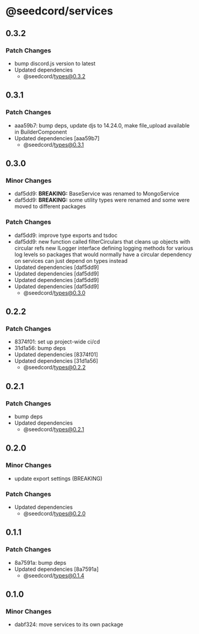 # @seedcord/services

## 0.3.2

### Patch Changes

- bump discord.js version to latest
- Updated dependencies
    - @seedcord/types@0.3.2

## 0.3.1

### Patch Changes

- aaa59b7: bump deps, update djs to 14.24.0, make file_upload available in BuilderComponent
- Updated dependencies [aaa59b7]
    - @seedcord/types@0.3.1

## 0.3.0

### Minor Changes

- daf5dd9: **BREAKING:** BaseService was renamed to MongoService
- daf5dd9: **BREAKING:** some utility types were renamed and some were moved to different packages

### Patch Changes

- daf5dd9: improve type exports and tsdoc
- daf5dd9: new function called filterCirculars that cleans up objects with circular refs
  new ILogger interface defining logging methods for various log levels so packages that would normally have a circular dependency on services can just depend on types instead
- Updated dependencies [daf5dd9]
- Updated dependencies [daf5dd9]
- Updated dependencies [daf5dd9]
- Updated dependencies [daf5dd9]
    - @seedcord/types@0.3.0

## 0.2.2

### Patch Changes

- 8374f01: set up project-wide ci/cd
- 31d1a56: bump deps
- Updated dependencies [8374f01]
- Updated dependencies [31d1a56]
    - @seedcord/types@0.2.2

## 0.2.1

### Patch Changes

- bump deps
- Updated dependencies
    - @seedcord/types@0.2.1

## 0.2.0

### Minor Changes

- update export settings (BREAKING)

### Patch Changes

- Updated dependencies
    - @seedcord/types@0.2.0

## 0.1.1

### Patch Changes

- 8a7591a: bump deps
- Updated dependencies [8a7591a]
    - @seedcord/types@0.1.4

## 0.1.0

### Minor Changes

- dabf324: move services to its own package
